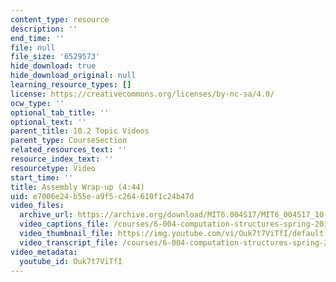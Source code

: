 ```yaml
---
content_type: resource
description: ''
end_time: ''
file: null
file_size: '6529573'
hide_download: true
hide_download_original: null
learning_resource_types: []
license: https://creativecommons.org/licenses/by-nc-sa/4.0/
ocw_type: ''
optional_tab_title: ''
optional_text: ''
parent_title: 10.2 Topic Videos
parent_type: CourseSection
related_resources_text: ''
resource_index_text: ''
resourcetype: Video
start_time: ''
title: Assembly Wrap-up (4:44)
uid: e7006e24-b55e-a9f5-c264-610f1c24b47d
video_files:
  archive_url: https://archive.org/download/MIT6.004S17/MIT6_004S17_10-02-04_300k.mp4
  video_captions_file: /courses/6-004-computation-structures-spring-2017/deecc75aa46551f8b21a245a79091b8d_Ouk7t7ViTfI.vtt
  video_thumbnail_file: https://img.youtube.com/vi/Ouk7t7ViTfI/default.jpg
  video_transcript_file: /courses/6-004-computation-structures-spring-2017/f6fe8b5a2fe9b9ac1889b53ae4e1a132_Ouk7t7ViTfI.pdf
video_metadata:
  youtube_id: Ouk7t7ViTfI
---
```

